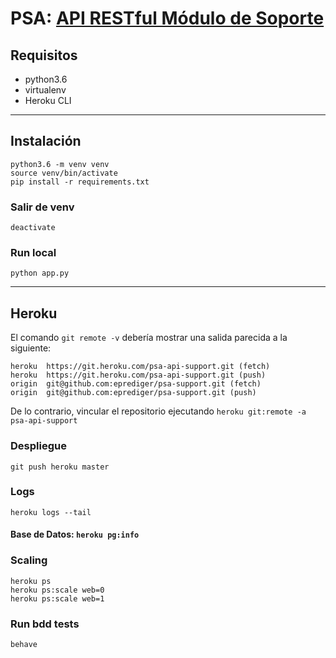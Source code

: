 # PSA: [API RESTful Módulo de Soporte](https://psa-api-support.herokuapp.com/)

## Requisitos

- python3.6
- virtualenv
- Heroku CLI

---

## Instalación

```
python3.6 -m venv venv
source venv/bin/activate
pip install -r requirements.txt
```

### Salir de venv

```
deactivate
```

### Run local

```
python app.py
```

---

## Heroku

El comando `git remote -v` debería mostrar una salida parecida a la siguiente:

```
heroku	https://git.heroku.com/psa-api-support.git (fetch)
heroku	https://git.heroku.com/psa-api-support.git (push)
origin	git@github.com:eprediger/psa-support.git (fetch)
origin	git@github.com:eprediger/psa-support.git (push)
```

De lo contrario, vincular el repositorio ejecutando `heroku git:remote -a psa-api-support`

### Despliegue

```
git push heroku master
```


### Logs

```
heroku logs --tail
```

#### Base de Datos: `heroku pg:info`

### Scaling

```
heroku ps
heroku ps:scale web=0
heroku ps:scale web=1
```

### Run bdd tests

```
behave
```